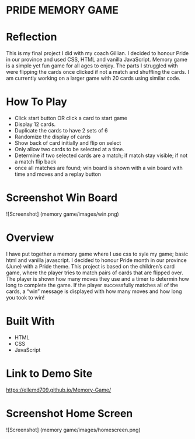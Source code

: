# PRIDE MEMORY GAME


# Reflection
This is my final project I did with my coach Gillian. I decided to honour Pride in our province and used CSS, HTML and vanilla JavaScript. Memory game is a simple yet fun game for all ages to enjoy. 
The parts I struggled with were flipping the cards once clicked if not a match and shuffling the cards.
I am currently working on a larger game with 20 cards using similar code. 


# How To Play

- Click start button OR click a card to start game
- Display 12 cards.
- Duplicate the cards to have 2 sets of 6
- Randomize the display of cards
- Show back of card initially and flip on select
- Only allow two cards to be selected at a time.
- Determine if two selected cards are a match; if match stay visible; if not a match flip back
- once all matches are found; win board is shown with a win board with time and moves and a replay button

# Screenshot Win Board
 ![Screenshot] (memory game/images/win.png)


# Overview

I have put together a memory game where I use css to syle my game; basic html and vanilla javascript.
I decided to honour Pride month in our province (June) with a Pride theme. 
This project is based on the children’s card game, where the player tries to match pairs of cards that are flipped over. The player is shown how many moves they use and a timer to determin how long to complete the game. 
If the player successfully matches all of the cards, a “win” message is displayed with how many moves and how long you took to win! 



# Built With
- HTML
- CSS
- JavaScript

# Link to Demo Site
https://ellemd709.github.io/Memory-Game/


# Screenshot Home Screen 
 ![Screenshot] (memory game/images/homescreen.png)